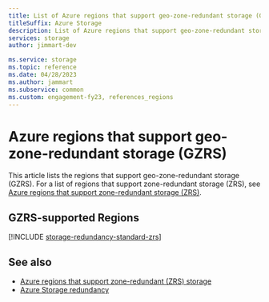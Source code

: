 ```yaml
---
title: List of Azure regions that support geo-zone-redundant storage (GZRS)
titleSuffix: Azure Storage
description: List of Azure regions that support geo-zone-redundant storage (GZRS)
services: storage
author: jimmart-dev

ms.service: storage
ms.topic: reference
ms.date: 04/28/2023
ms.author: jammart
ms.subservice: common 
ms.custom: engagement-fy23, references_regions
---
```


# Azure regions that support geo-zone-redundant storage (GZRS)

This article lists the regions that support geo-zone-redundant storage (GZRS). For a list of regions that support zone-redundant storage (ZRS), see [Azure regions that support zone-redundant storage (ZRS)](redundancy-regions-zrs.md).

## GZRS-supported Regions

[!INCLUDE [storage-redundancy-standard-zrs](../../../includes/storage-redundancy-standard-gzrs.md)]

## See also

- [Azure regions that support zone-redundant (ZRS) storage](redundancy-regions-zrs.md)
- [Azure Storage redundancy](storage-redundancy.md)
